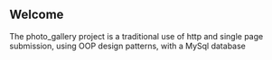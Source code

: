 ## Welcome

The photo_gallery project is a traditional use of http and single page submission, using OOP design patterns, with a MySql database
